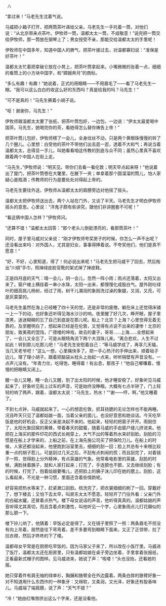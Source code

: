      八 

   “拿过来！”马老先生沈着气说。 

   马威把小箱子打开，把两筒茶叶递给父亲。马老先生一手托着一筒，对他们说：“从北京带来点茶叶。伊牧师一筒，温都太太一筒，不成敬意！”说完把一筒交给伊牧师，那一筒放在钢琴上了；男女授受不亲，那能交给温都太太的手里呢！ 

   伊牧师在中国多年，知道中国人的脾气，把茶叶接过去，对温都寡妇说：“准保是好茶叶！” 

   温都太太忙着把拿破仑放在小凳上，把茶叶筒拿起来。小嘴微微的张着一点，细细的看筒上的小方块中国字，和“嫦娥奔月”的商标。 

   “多么有趣！有趣！”她说着，正式的用眼睛——不用眉毛了——看了马老先生一眼。“我可以这么白白的收这么好的东西吗？真是给我的吗？马先生！” 

   “可不是真的！”马先生撅着小胡子说。 

   “呕！谢谢你，马先生！” 

   伊牧师跟温都太太要了张纸，把茶叶筒包好，一边包，一边说：“伊太太最爱喝中国茶。马先生，她喝完你的茶，看她得怎么替你祷告上帝！” 

   把茶叶筒儿包好，伊牧师楞了一会儿，全身纹丝不动，只是两个黄眼珠慢慢的转了几个圈儿。心里想：白受他的茶叶不带他们出去逛一逛，透着不大和气；再说当着温都太太，总得显一手儿，叫她看看咱这传教的到底与众不同；虽然心里真不喜欢跟着两个中国人在街上走。 

   “马先生，”伊牧师说：“明天见。带你们去看一看伦敦；明天早点起来呀！”他说着出了屋门，把茶叶筒卷在大氅里，在腋下一夹；单拿着那个圆溜溜的筒儿，怕人家疑心是瓶酒；传教师的行为是要处处对得起上帝的。 

   马老先生要往外送，伊牧师从温都太太的肩膀旁边对他摇了摇头。 

   温都太太把伊牧师送出去，两个人站在门外，又谈了半天。马老先生才明白伊牧师摇头的意思。心里说：“洋鬼子颇有些讲究，跟他们非讲圈套不可呢！” 

   “看这俩中国人怎样？”伊牧师问。 

   “还算不错！”温都太太回答：“那个老头儿倒挺漂亮的，看那筒茶叶！” 

   同时，屋子里马威对父亲说：“刚才伊牧师夸奖房子的时候，你怎么一声不出呢？还没看出来吗：对外国人，尤其是妇女，事事得捧着说。不夸奖他们，他们是真不愿意！” 

   “好，不好，心里知道，得了！何必说出来呢！”马老先生把马威干了回去，然后掏出“川绸”手巾，照掸绿皮脸官靴的架式掸了掸皮鞋。 

   正是四月底的天气：晴一会儿，阴一会儿，忽然一阵小雨；雨点还落着，太阳又出来了。窗户棱上横挂着一串小水珠，太阳一出来，都慢慢化成股白气。屋外刚吐绿叶的细高挑儿杨树，经过了雨，树干儿潮润的象刚洗过澡的象腿，又润，又亮，可是灰蒙蒙的。 

   马老先生虽然在海上已经睡了四十天的觉，还是非常的疲倦。躺在床上还觉得床铺一上一下的动，也好象还听得见海水沙沙的响。夜里醒了好几次，睁开眼，屋子里漆黑，迷迷糊糊的忘了自己到底是在那儿呢。船上？北京？上海？心里觉得无着无靠的，及至醒明白了，想起来已经是在伦敦，又觉得有点说不出来的凄惨！北京的朋友，致美斋的馄饨，广德楼的坤戏，故去的妻子，哥哥……上海……全想起来了，一会儿又全忘了，可是从眼犄角流下两个大泪珠儿来。“离合悲欢，人生不过如此！转到那儿吃那儿吧！”马老先生安慰着自己：“等马威学成了，再享几天福，当几天老爷吧！”这么一想，心里痛快多了。把一手心热汗的手伸出来，顺着毡子边儿，理了理小胡子。跟着把脑袋从枕头上抬起一点来，听听隔壁有声音没有。一点声儿没有。“年青力壮，吃得饱，睡得着！有出息，那孩子！”他自己嘟囔着，慢慢的把眼睛又闭上。 

   醒一会儿又睡，睡一会儿又醒，到了出太阳的时候，他才睡安稳了。好象听见马威起来了，好象听见街上过车的声音，可是始终没睁眼。大概有七点半钟了，门上轻轻的响了两声，跟着，温都太太说：“马先生，热水！”“谢——哼，啊，”他又睡着了。 

   不到七点钟，马威就起来了。一心的想逛伦敦，抓耳挠腮的无论怎样也不能再睡。况且昨天只见了温都姑娘一面，当着父亲的面儿，也没好意思和她谈话。今天吃早饭是他的好机会，反正父亲是决起不来的。他起来，轻轻的把窗子开开。雨刚住了，太阳光象回窝的黄蜂，带着春天的甜蜜，随着马威的手由窗户缝儿挤进来。他把在上海买的那件印花的西式长袍穿上，大气不出的等着热水来好刮脸。刮脸的习惯是在船上才学来的，上船之前，在上海先施公司买了把保险刀儿。在船上的时候，人家还都没起来，他便跑到浴室里去，细细的刮一回；脸上共总有十来根比较重一点的胡子茬儿，可是刮过几天之后，不刮有点刺闹的慌；而且刮完了，对着镜子一照，觉得脸上分外精神，有点英雄的气象。他常看电影里的英雄，刮脸的时候，满脸抹着胰子，就和人家打起来；打完了，手连颤也不颤，又去继续刮脸；有的时候，打完了，抱着姑娘要嘴儿，还把脸上的胰子沫儿印在她的腮上。刮脸，这么看起来，不光是一种习惯，里面还含着些情韵呢。 

   好容易把热水等来了，赶紧漱口刮脸。梳洗完了，把衣裳细细的刷了一回。穿戴好了，想下楼去；又怕下去太早，叫房东太太不愿意。轻轻开了门往外看：父亲门外的白磁水罐，还冒着点热气。楼下母女说话的声音，他听得真真的。温都姑娘的声音听得尤其真切，而且含着点刺激性，叫他听见一个字，心里象雨点儿打花瓣似的那么颤一下。 

   楼下铃儿响了，他猜着：早饭必定是得了。又在镜子里照了一照：两条眉毛不但没有向上吊着，居然是往下弯弯着，差不多要弯到眼睛下面来。又正了正领带，拉了拉衣襟，然后才咚咚的下了楼。 

   温都母女平常是在厨房吃早饭的。因为马家父子来了，所以改在小饭厅里。马威进了饭厅，温都太太还在厨房里，只有温都姑娘在桌子旁边坐着，手里拿着张报纸，正看最新式帽子的图样。见马威进来，她说了声：“咳喽！”头也没抬，还看她的报。 

   她只穿着件有肩无袖的绿单衫，胸脯和胳臂全在外边露着。两条白胖的胳臂好象一对不知道用什么东西作的一种象牙：又绵软，又柔润，又光泽，好象还有股香味儿。马威端了端肩膀，说了声：“天气不错？” 

   “冷！”她由红嘴唇挤出这么个字来，还是没看他。 

